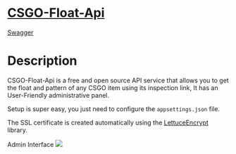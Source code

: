 # [CSGO-Float-Api](https://csgofloat-api.com/)


[Swagger](https://csgofloat-api.com/swagger/index.html)

# Description
CSGO-Float-Api is a free and open source API service that allows you to get the float and pattern of any CSGO item using its inspection link, It has an User-Friendly administrative panel.

Setup is super easy, you just need to configure the `appsettings.json` file.

The SSL certificate is created automatically using the [LettuceEncrypt](https://github.com/natemcmaster/LettuceEncrypt) library.

Admin Interface
![](https://image.prntscr.com/image/mRvxG8QVRRyuqUGslcvrGg.png) 
